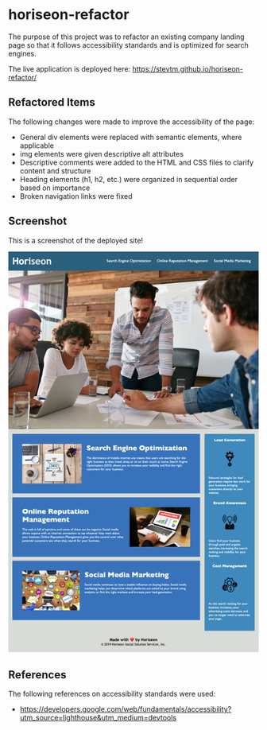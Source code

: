 # horiseon-refactor

The purpose of this project was to refactor an existing company landing page so that it follows accessibility standards and is optimized for search engines. 

The live application is deployed here: https://stevtm.github.io/horiseon-refactor/

## Refactored Items 

The following changes were made to improve the accessibility of the page: 
* General div elements were replaced with semantic elements, where applicable
* img elements were given descriptive alt attributes
* Descriptive comments were added to the HTML and CSS files to clarify content and structure
* Heading elements (h1, h2, etc.) were organized in sequential order based on importance
* Broken navigation links were fixed

## Screenshot

This is a screenshot of the deployed site!

![Screenshot of the deployed website](/assets/images/site-screenshot.png "Screenshot of the deployed website")

## References 

The following references on accessibility standards were used: 
* https://developers.google.com/web/fundamentals/accessibility?utm_source=lighthouse&utm_medium=devtools
